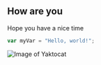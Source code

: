 ## How are you

Hope you have a nice time

``` javascript
var myVar = "Hello, world!";
```

![Image of Yaktocat](https://octodex.github.com/images/yaktocat.png)
